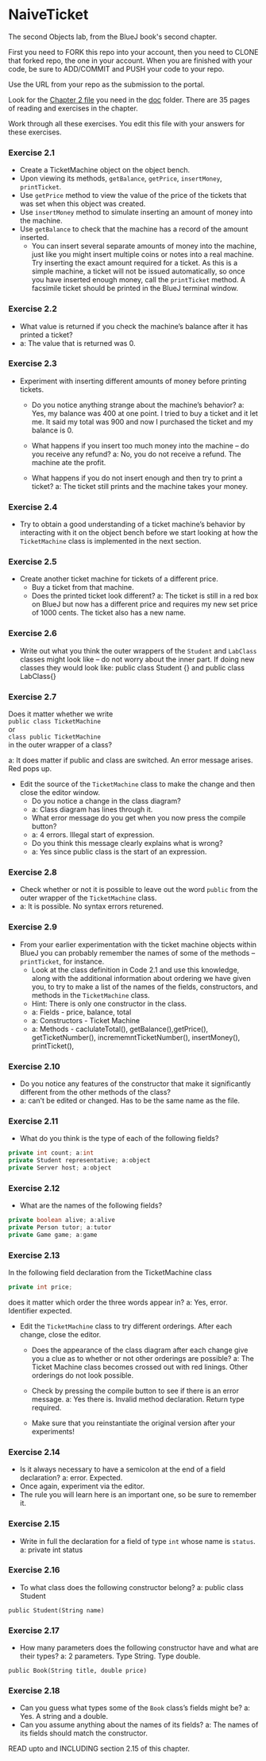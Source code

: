 # NaiveTicket

The second Objects lab, from the BlueJ book's second chapter.

First you need to FORK this repo into your account, then you need to CLONE that forked repo, the one in your account. 
When you are finished with your code, be sure to ADD/COMMIT and PUSH your code to your repo.

Use the URL from your repo as the submission to the portal. 

Look for the [Chapter 2 file](./doc/BlueJ-objects-first-ch2.pdf) you need in the [doc](./doc) folder.
There are 35 pages of reading and exercises in the chapter.

Work through all these exercises. You edit this file with your answers for these exercises.

### Exercise 2.1
* Create a TicketMachine object on the object bench.
* Upon viewing its methods, `getBalance`, `getPrice`, `insertMoney`, `printTicket`.
* Use `getPrice` method to view the value of the price of the tickets that was set when this object was created.
* Use `insertMoney` method to simulate inserting an amount of money into the machine.
* Use `getBalance` to check that the machine has a record of the amount inserted.
    * You can insert several separate amounts of money into the machine, just like you might insert multiple coins or notes into a real machine. Try inserting the exact amount required for a ticket. As this is a simple machine, a ticket will not be issued automatically, so once you have inserted enough money, call the `printTicket` method. A facsimile ticket should be printed in the BlueJ terminal window.

### Exercise 2.2
* What value is returned if you check the machine’s balance after it has printed a ticket?
* a: The value that is returned was 0.

### Exercise 2.3
* Experiment with inserting different amounts of money before printing tickets.
    * Do you notice anything strange about the machine’s behavior? a: Yes, my balance was 400 at one point. I tried to buy a ticket and it let me. It said my total was 900 and now I purchased the ticket and my balance is 0.
    
    * What happens if you insert too much money into the machine – do you receive any refund? a: No, you do not receive a refund. The machine ate the profit.
    
    * What happens if you do not insert enough and then try to print a ticket? a: The ticket still prints and the machine takes your money.

### Exercise 2.4
* Try to obtain a good understanding of a ticket machine’s behavior by interacting with it on the object bench before we start looking at how the `TicketMachine` class is implemented in the next section.

### Exercise 2.5
* Create another ticket machine for tickets of a different price.
    * Buy a ticket from that machine.
    * Does the printed ticket look different? a: The ticket is still in a red box on BlueJ but now has a different price and requires my new set price of 1000 cents. The ticket also has a new name.

### Exercise 2.6
* Write out what you think the outer wrappers of the `Student` and `LabClass` classes might look like – do not worry about the inner part.
If doing new classes they would look like: public class Student {} and public class LabClass{}

### Exercise 2.7
Does it matter whether we write<br>
`public class TicketMachine`<br>
or<br>
`class public TicketMachine`<br>
in the outer wrapper of a class?

a: It does matter if public and class are switched. An error message arises. Red pops up.

* Edit the source of the `TicketMachine` class to make the change and then close the editor window.
    * Do you notice a change in the class diagram? 
    * a: Class diagram has lines through it.
    * What error message do you get when you now press the compile button?
    * a: 4 errors. Illegal start of expression.
    * Do you think this message clearly explains what is wrong?
    * a: Yes since public class is the start of an expression.

### Exercise 2.8
* Check whether or not it is possible to leave out the word `public` from the outer wrapper of the `TicketMachine` class.
* a: It is possible. No syntax errors returened.

### Exercise 2.9
* From your earlier experimentation with the ticket machine objects within BlueJ you can probably remember the names of some of the methods – `printTicket`, for instance.
    * Look at the class definition in Code 2.1 and use this knowledge, along with the additional information about ordering we have given you, to try to make a list of the names of the fields, constructors, and methods in the `TicketMachine` class.
    * Hint: There is only one constructor in the class.
    * a: Fields - price, balance, total
    * a: Constructors - Ticket Machine
    * a: Methods - caclulateTotal(), getBalance(),getPrice(), getTicketNumber(), incrememntTicketNumber(), insertMoney(), printTicket(),

### Exercise 2.10
* Do you notice any features of the constructor that make it significantly different from the other methods of the class?
* a: can't be edited or changed. Has to be the same name as the file. 

### Exercise 2.11
* What do you think is the type of each of the following fields? 

```java
private int count; a:int
private Student representative; a:object
private Server host; a:object
```

### Exercise 2.12
* What are the names of the following fields?

```java
private boolean alive; a:alive
private Person tutor; a:tutor
private Game game; a:game
```
### Exercise 2.13

In the following field declaration from the TicketMachine class<br>

```java
private int price;
```
does it matter which order the three words appear in? 
a: Yes, error. Identifier expected.

* Edit the `TicketMachine` class to try different orderings. After each change, close the editor.
    * Does the appearance of the class diagram after each change give you a clue as to whether or not other orderings are
possible? a: The Ticket Machine class becomes crossed out with red linings. Other orderings do not look possible.

    * Check by pressing the compile button to see if there is an error message.
    a: Yes there is. Invalid method declaration. Return type required.
    
    * Make sure that you reinstantiate the original version after your experiments!

### Exercise 2.14
* Is it always necessary to have a semicolon at the end of a field declaration? a: error. Expected.
* Once again, experiment via the editor.
* The rule you will learn here is an important one, so be sure to remember it.


### Exercise 2.15
* Write in full the declaration for a field of type `int` whose name is `status`. a: private int status

### Exercise 2.16
* To what class does the following constructor belong? a: public class Student
```
public Student(String name)
```

### Exercise 2.17
* How many parameters does the following constructor have and what are their types? a: 2 parameters. Type String. Type double.
```
public Book(String title, double price)
```

### Exercise 2.18
* Can you guess what types some of the `Book` class’s fields might be? a: Yes. A string and a double.
* Can you assume anything about the names of its fields? a: The names of its fields should match the constructor. 

READ upto and INCLUDING section 2.15 of this chapter.
